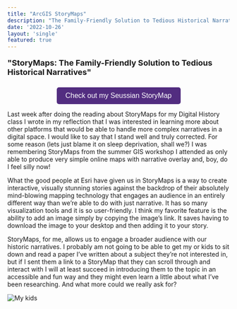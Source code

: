 ```yaml
---
title: "ArcGIS StoryMaps"
description: "The Family-Friendly Solution to Tedious Historical Narratives"
date: '2022-10-26'
layout: 'single'
featured: true
---
```

<p style="font-size: 18px; font-weight: bold;">
  "StoryMaps: The Family-Friendly Solution to Tedious Historical Narratives"
</p>

<div style="text-align: center; margin-top: 24px;">
  <a href="https://arcg.is/1PGvbn1" target="_blank" style="text-decoration: none;">
    <button style="background-color: #522D80; color: white; border: none; padding: 10px 20px; font-size: 16px; border-radius: 5px; cursor: pointer;">
      Check out my Seussian StoryMap
    </button>
  </a>
</div>

Last week after doing the reading about StoryMaps for my Digital History class I wrote in my reflection that I was interested in learning more about other platforms that would be able to handle more complex narratives in a digital space. I would like to say that I stand well and truly corrected. For some reason (lets just blame it on sleep deprivation, shall we?) I was remembering StoryMaps from the summer GIS workshop I attended as only able to produce very simple online maps with narrative overlay and, boy, do I feel silly now!

What the good people at Esri have given us in StoryMaps is a way to create interactive, visually stunning stories against the backdrop of their absolutely mind-blowing mapping technology that engages an audience in an entirely different way than we’re able to do with just narrative. It has so many visualization tools and it is so user-friendly. I think my favorite feature is the ability to add an image simply by copying the image’s link. It saves having to download the image to your desktop and then adding it to your story.

StoryMaps, for me, allows us to engage a broader audience with our historic narratives. I probably am not going to be able to get my or kids to sit down and read a paper I’ve written about a subject they’re not interested in, but if I sent them a link to a StoryMap that they can scroll through and interact with I will at least succeed in introducing them to the topic in an accessible and fun way and they might even learn a little about what I’ve been researching. And what more could we really ask for?

![My kids](/images/MyKids.jpg)